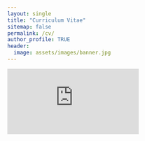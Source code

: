 ```yaml
---
layout: single
title: "Curriculum Vitae"
sitemap: false
permalink: /cv/
author_profile: TRUE
header:
  image: assets/images/banner.jpg
---
```


<embed src="https://els285.github.io/ethansimpson/misc_content/v1.pdf" type="application/pdf" />


<!-- ---
title: "CV"
permalink: /cv/
---
<!-- 
<a href="https://raw.githubusercontent.com/els285/cv/main/v1.pdf?token=GHSAT0AAAAAABZ2KCWWBXYFQWD7NCFETCCMY3EFJ7A" target="_blank">PDF.</a> -->

<!-- <embed src="https://raw.githubusercontent.com/els285/cv/main/v1.pdf?token=GHSAT0AAAAAABZ2KCWWDDIF7GGELNQEMWS2Y3EGD2Q" type="application/pdf"> --> 


